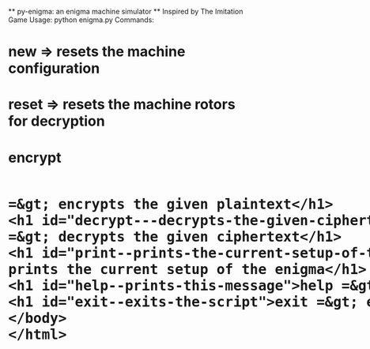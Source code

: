 ** py-enigma: an enigma machine simulator **
Inspired by The Imitation Game
Usage: python enigma.py
Commands:
 #  new          => resets the machine configuration
 #  reset        => resets the machine rotors for decryption
 #  encrypt <plaintext> => encrypts the given plaintext
 #  decrypt <ciphertext> => decrypts the given ciphertext
 #  print        => prints the current setup of the enigma
 #  help         => prints this message
 #  exit         => exits the script

